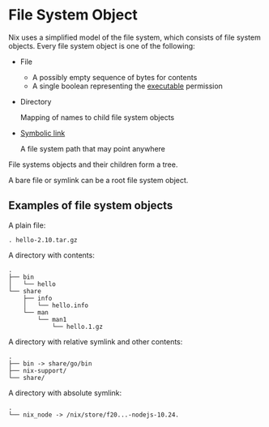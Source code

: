 # File System Object

Nix uses a simplified model of the file system, which consists of file system objects.
Every file system object is one of the following:

 - File

   - A possibly empty sequence of bytes for contents
   - A single boolean representing the [executable](https://en.m.wikipedia.org/wiki/File-system_permissions#Permissions) permission

 - Directory

   Mapping of names to child file system objects

 - [Symbolic link](https://en.m.wikipedia.org/wiki/Symbolic_link)

   A file system path that may point anywhere

File systems objects and their children form a tree.

A bare file or symlink can be a root file system object.

## Examples of file system objects


A plain file:

```
. hello-2.10.tar.gz
```

A directory with contents:

```
.
├── bin
│   └── hello
└── share
    ├── info
    │   └── hello.info
    └── man
        └── man1
            └── hello.1.gz
```

A directory with relative symlink and other contents:

```
.
├── bin -> share/go/bin
├── nix-support/
└── share/
```

A directory with absolute symlink:

```
.
└── nix_node -> /nix/store/f20...-nodejs-10.24.
```
